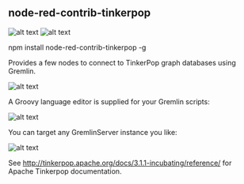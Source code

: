 ## node-red-contrib-tinkerpop 
![alt text](https://raw.githubusercontent.com/ssadams11/node-red-contrib-tinkerpop/master/icons/tinkerpop-logo.png "TinkerPop")
![alt text](https://raw.githubusercontent.com/ssadams11/node-red-contrib-tinkerpop/master/icons/gremlin-running.png "Gremlin Running")

npm install node-red-contrib-tinkerpop -g

Provides a few nodes to connect to TinkerPop graph databases using Gremlin.

![alt text](https://raw.githubusercontent.com/ssadams11/node-red-contrib-tinkerpop/master/icons/pallete-shot.png "TinkerPop nodes")

A Groovy language editor is supplied for your Gremlin scripts:

![alt text](https://raw.githubusercontent.com/ssadams11/node-red-contrib-tinkerpop/master/icons/gremlin-editor.png "Gremlin Editor")

You can target any GremlinServer instance you like:

![alt text](https://raw.githubusercontent.com/ssadams11/node-red-contrib-tinkerpop/master/icons/config-editor.png "TinkerPop nodes")

See http://tinkerpop.apache.org/docs/3.1.1-incubating/reference/ for Apache Tinkerpop documentation.
